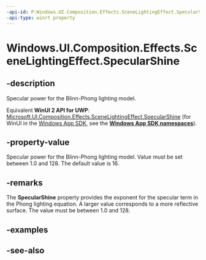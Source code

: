 ```yaml
---
-api-id: P:Windows.UI.Composition.Effects.SceneLightingEffect.SpecularShine
-api-type: winrt property
---
```


<!-- Property syntax
public float SpecularShine { get;  set; }
-->

# Windows.UI.Composition.Effects.SceneLightingEffect.SpecularShine

## -description
Specular power for the Blinn-Phong lighting model.

Equivalent **WinUI 2 API for UWP**: [Microsoft.UI.Composition.Effects.SceneLightingEffect.SpecularShine](/windows/winui/api/microsoft.ui.composition.effects.scenelightingeffect.specularshine) (for WinUI in the [Windows App SDK](/windows/apps/windows-app-sdk/), see the **[Windows App SDK namespaces](/windows/windows-app-sdk/api/winrt/)**).

## -property-value
Specular power for the Blinn-Phong lighting model. Value must be set between 1.0 and 128. The default value is 16.

## -remarks
The 
    **SpecularShine**
   property provides the exponent for the specular term in the Phong lighting equation. A larger value corresponds to a more reflective surface. The value must be between 1.0 and 128.

## -examples

## -see-also
